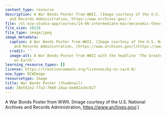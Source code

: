 ```yaml
---
content_type: resource
description: A War Bonds Poster from WWII. (Image courtesy of the U.S. National Archives
  and Records Administration, https://www.archives.gov/.)
file: /ol-ocw-studio-app/courses/14-06-intermediate-macroeconomic-theory-spring-2003/18e552e277a376602daabe602a34c027_14-06s03-th.jpg
file_size: 18126
file_type: image/jpeg
image_metadata:
  caption: A War Bonds Poster from WWII. (Image courtesy of the U.S. National Archives
    and Records Administration, [https://www.archives.gov/](https://www.archives.gov/).)
  credit: ''
  image-alt: A War Bonds Poster from WWII with the headline 'The Greatest Investment
    on Earth'.
learning_resource_types: []
license: https://creativecommons.org/licenses/by-nc-sa/4.0/
ocw_type: OCWImage
resourcetype: Image
title: War Bonds Poster (thumbnail)
uid: 18e552e2-77a3-7660-2daa-be602a34c027
---
```

A War Bonds Poster from WWII. (Image courtesy of the U.S. National Archives and Records Administration, https://www.archives.gov/.)